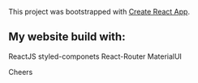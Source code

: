 This project was bootstrapped with [Create React App](https://github.com/facebook/create-react-app).

## My website build with:

ReactJS
styled-componets
React-Router
MaterialUI

Cheers
